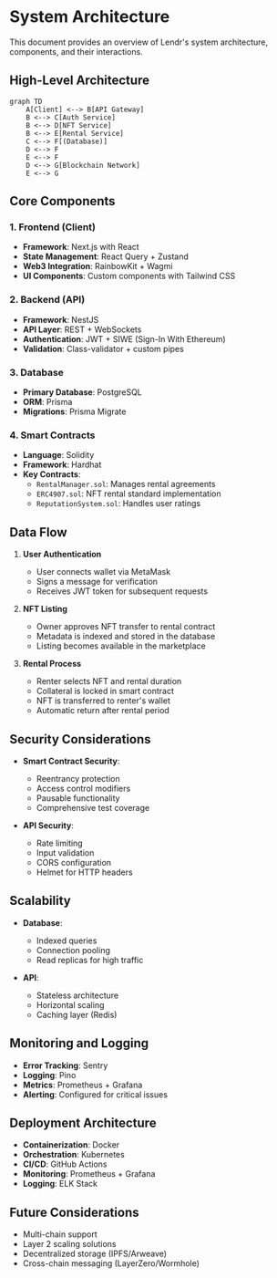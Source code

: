 # System Architecture

This document provides an overview of Lendr's system architecture, components, and their interactions.

## High-Level Architecture

```mermaid
graph TD
    A[Client] <--> B[API Gateway]
    B <--> C[Auth Service]
    B <--> D[NFT Service]
    B <--> E[Rental Service]
    C <--> F[(Database)]
    D <--> F
    E <--> F
    D <--> G[Blockchain Network]
    E <--> G
```

## Core Components

### 1. Frontend (Client)
- **Framework**: Next.js with React
- **State Management**: React Query + Zustand
- **Web3 Integration**: RainbowKit + Wagmi
- **UI Components**: Custom components with Tailwind CSS

### 2. Backend (API)
- **Framework**: NestJS
- **API Layer**: REST + WebSockets
- **Authentication**: JWT + SIWE (Sign-In With Ethereum)
- **Validation**: Class-validator + custom pipes

### 3. Database
- **Primary Database**: PostgreSQL
- **ORM**: Prisma
- **Migrations**: Prisma Migrate

### 4. Smart Contracts
- **Language**: Solidity
- **Framework**: Hardhat
- **Key Contracts**:
  - `RentalManager.sol`: Manages rental agreements
  - `ERC4907.sol`: NFT rental standard implementation
  - `ReputationSystem.sol`: Handles user ratings

## Data Flow

1. **User Authentication**
   - User connects wallet via MetaMask
   - Signs a message for verification
   - Receives JWT token for subsequent requests

2. **NFT Listing**
   - Owner approves NFT transfer to rental contract
   - Metadata is indexed and stored in the database
   - Listing becomes available in the marketplace

3. **Rental Process**
   - Renter selects NFT and rental duration
   - Collateral is locked in smart contract
   - NFT is transferred to renter's wallet
   - Automatic return after rental period

## Security Considerations

- **Smart Contract Security**:
  - Reentrancy protection
  - Access control modifiers
  - Pausable functionality
  - Comprehensive test coverage

- **API Security**:
  - Rate limiting
  - Input validation
  - CORS configuration
  - Helmet for HTTP headers

## Scalability

- **Database**:
  - Indexed queries
  - Connection pooling
  - Read replicas for high traffic

- **API**:
  - Stateless architecture
  - Horizontal scaling
  - Caching layer (Redis)

## Monitoring and Logging

- **Error Tracking**: Sentry
- **Logging**: Pino
- **Metrics**: Prometheus + Grafana
- **Alerting**: Configured for critical issues

## Deployment Architecture

- **Containerization**: Docker
- **Orchestration**: Kubernetes
- **CI/CD**: GitHub Actions
- **Monitoring**: Prometheus + Grafana
- **Logging**: ELK Stack

## Future Considerations

- Multi-chain support
- Layer 2 scaling solutions
- Decentralized storage (IPFS/Arweave)
- Cross-chain messaging (LayerZero/Wormhole)
